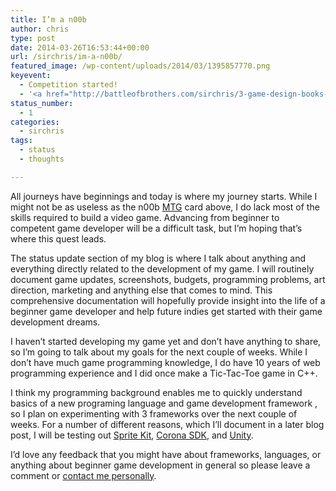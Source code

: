```yaml
---
title: I’m a n00b
author: chris
type: post
date: 2014-03-26T16:53:44+00:00
url: /sirchris/im-a-n00b/
featured_image: /wp-content/uploads/2014/03/1395857770.png
keyevent:
  - Competition started!
  - '<a href="http://battleofbrothers.com/sirchris/3-game-design-books-for-80">Bought 3 Books for $80.80</a>'
status_number:
  - 1
categories:
  - sirchris
tags:
  - status
  - thoughts

---
```

All journeys have beginnings and today is where my journey starts. While I might not be as useless as the n00b [MTG][1] card above, I do lack most of the skills required to build a video game. Advancing from beginner to competent game developer will be a difficult task, but I&#8217;m hoping that&#8217;s where this quest leads.
<!--more-->

The status update section of my blog is where I talk about anything and everything directly related to the development of my game. I will routinely document game updates, screenshots, budgets, programming problems, art direction, marketing and anything else that comes to mind. This comprehensive documentation will hopefully provide insight into the life of a beginner game developer and help future indies get started with their game development dreams.

I haven&#8217;t started developing my game yet and don&#8217;t have anything to share, so I&#8217;m going to talk about my goals for the next couple of weeks. While I don&#8217;t have much game programming knowledge, I do have 10 years of web programming experience and I did once make a Tic-Tac-Toe game in C++.

I think my programming background enables me to quickly understand basics of a new programing language and game development framework , so I plan on experimenting with 3 frameworks over the next couple of weeks. For a number of different reasons, which I&#8217;ll document in a later blog post, I will be testing out [Sprite Kit][2], [Corona SDK][3], and [Unity][4].

I&#8217;d love any feedback that you might have about frameworks, languages, or anything about beginner game development in general so please leave a comment or [contact me personally][5].

 [1]: http://www.wizards.com/Magic/tcg/newtomagic.aspx
 [2]: https://developer.apple.com/library/ios/documentation/GraphicsAnimation/Conceptual/SpriteKit_PG/Introduction/Introduction.html
 [3]: http://coronalabs.com/products/corona-sdk/
 [4]: http://unity3d.com/unity
 [5]: http://battleofbrothers.com/sirchris/contact